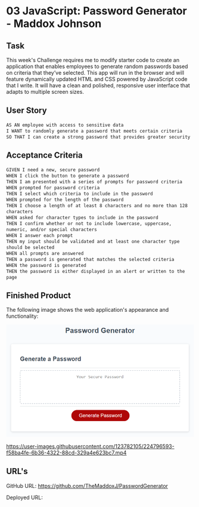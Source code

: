 # 03 JavaScript: Password Generator - Maddox Johnson

## Task

This week's Challenge requires me to modify starter code to create an application that enables employees to generate random passwords based on criteria that they’ve selected. This app will run in the browser and will feature dynamically updated HTML and CSS powered by JavaScript code that I write. It will have a clean and polished, responsive user interface that adapts to multiple screen sizes.

## User Story

```
AS AN employee with access to sensitive data
I WANT to randomly generate a password that meets certain criteria
SO THAT I can create a strong password that provides greater security
```

## Acceptance Criteria

```
GIVEN I need a new, secure password
WHEN I click the button to generate a password
THEN I am presented with a series of prompts for password criteria
WHEN prompted for password criteria
THEN I select which criteria to include in the password
WHEN prompted for the length of the password
THEN I choose a length of at least 8 characters and no more than 128 characters
WHEN asked for character types to include in the password
THEN I confirm whether or not to include lowercase, uppercase, numeric, and/or special characters
WHEN I answer each prompt
THEN my input should be validated and at least one character type should be selected
WHEN all prompts are answered
THEN a password is generated that matches the selected criteria
WHEN the password is generated
THEN the password is either displayed in an alert or written to the page
```

## Finished Product

The following image shows the web application's appearance and functionality:

![The Password Generator application displays a red button to "Generate Password".](./Assets/03-javascript-homework-demo.png)



https://user-images.githubusercontent.com/123782105/224796593-f58ba4fe-6b36-4322-88cd-329a4e623bc7.mp4


## URL's

GitHub URL: https://github.com/TheMaddoxJ/PasswordGenerator

Deployed URL:
